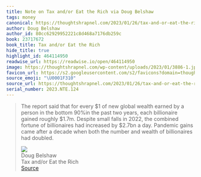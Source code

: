 ```yaml
---
title: Note on Tax and/or Eat the Rich via Doug Belshaw
tags: money
canonical: https://thoughtshrapnel.com/2023/01/26/tax-and-or-eat-the-rich/
author: Doug Belshaw
author_id: 80cc62929952221c8d468a7176db259c
book: 23717672
book_title: Tax and/or Eat the Rich
hide_title: true
highlight_id: 464114950
readwise_url: https://readwise.io/open/464114950
image: https://thoughtshrapnel.com/wp-content/uploads/2023/01/3886-1.jpg
favicon_url: https://s2.googleusercontent.com/s2/favicons?domain=thoughtshrapnel.com
source_emoji: "\U0001F310"
source_url: https://thoughtshrapnel.com/2023/01/26/tax-and-or-eat-the-rich/#:~:text=The%20report%20said,billionaires%20had%20doubled.
serial_number: 2023.NTE.124
---
```

> The report said that for every $1 of new global wealth earned by a person in the bottom 90%in the past two years, each billionaire gained roughly $1.7m. Despite small falls in 2022, the combined fortune of billionaires had increased by $2.7bn a day. Pandemic gains came after a decade when both the number and wealth of billionaires had doubled.
> <div class="quoteback-footer"><div class="quoteback-avatar"><img class="mini-favicon" src="https://s2.googleusercontent.com/s2/favicons?domain=thoughtshrapnel.com"></div><div class="quoteback-metadata"><div class="metadata-inner"><span style="display:none">FROM:</span><div aria-label="Doug Belshaw" class="quoteback-author"> Doug Belshaw</div><div aria-label="Tax and/or Eat the Rich" class="quoteback-title"> Tax and/or Eat the Rich</div></div></div><div class="quoteback-backlink"><a target="_blank" aria-label="go to the full text of this quotation" rel="noopener" href="https://thoughtshrapnel.com/2023/01/26/tax-and-or-eat-the-rich/#:~:text=The%20report%20said,billionaires%20had%20doubled." class="quoteback-arrow"> Source</a></div></div>